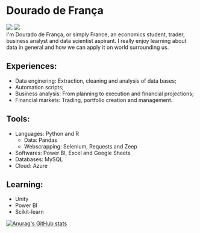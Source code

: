 # Dourado de França
<div>
	<a href="mailto:francadourado@gmail.com"><img src="https://img.shields.io/badge/Gmail-D14836?style=for-the-badge&logo=gmail&logoColor=white" target="_blank"></a> 
<a href="https://www.linkedin.com/in/jose-dourado-a8b2a1109/"><img src="https://img.shields.io/badge/LinkedIn-0077B5?style=for-the-badge&logo=linkedin&logoColor=white" target="_blank"></a>
</div>
I'm Dourado de França, or simply France, an economics student, trader, business analyst and data scientist aspirant. I really enjoy learning about data in general and how we can apply it on world surrounding us.

## Experiences:

- Data enginering: Extraction, cleaning and analysis of data bases;
- Automation scripts;
- Business analysis: From planning to execution and financial projections;
- Financial markets: Trading, portfolio creation and management.

## Tools:
- Languages: Python and R
  - Data: Pandas
  - Webscrapping: Selenium, Requests and Zeep
- Softwares: Power BI, Excel and Google Sheets
- Databases: MySQL
- Cloud: Azure

## Learning:
- Unity
- Power BI
- Scikit-learn


[![Anurag's GitHub stats](https://github-readme-stats.vercel.app/api?username=jddfrance&theme=radical)](https://github.com/anuraghazra/github-readme-stats)
